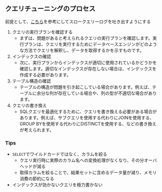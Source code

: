## クエリチューニングのプロセス
前提として、[こちら](https://dev.mysql.com/doc/refman/8.0/ja/slow-query-log.html)を参考にしてスロークエリーログを吐き出すようにする
1. クエリの実行プランを確認する
    - まずは、問題があると考えられるクエリの実行プランを確認します。実行プランは、クエリを実行するためにデータベースエンジンがどのような方法でクエリを解釈し、データを取得するかを示すものです。
2. インデックスの確認
    - 次に、実行プランからインデックスが適切に使用されているかどうかを確認します。適切なインデックスが存在しない場合は、インデックスを作成する必要があります。
3. テーブル構造の確認
    - テーブルの構造が問題を引き起こしている場合があります。例えば、テーブルに余分な列が存在している場合や、列の型が不適切な場合があります。
4. クエリの書き換え
    - SQLクエリを最適化するために、クエリを書き換える必要がある場合があります。例えば、サブクエリを使用する代わりにJOINを使用する、GROUP BYを使用する代わりにDISTINCTを使用する、などの書き換えが考えられます。


### Tips
- `SELECT`でワイルドカードではなく、カラムを絞る
    - クエリ実行時に実際のカラム名への変換処理がなくなり、その分オーバヘッドが減る
    - 取得カラムを絞ることで、結果セットに含めるデータ量が減り、メモリ消費の節約になる
- インデックスが効かないクエリを極力書かない
